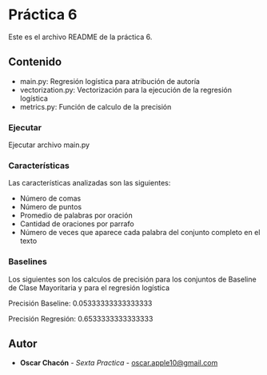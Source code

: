 # Práctica 6
Este es el archivo README de la práctica 6.

## Contenido
* main.py: Regresión logística para atribución de autoría
* vectorization.py: Vectorización para la ejecución de la regresión logística
* metrics.py: Función de calculo de la precisión

### Ejecutar
Ejecutar archivo main.py

### Características
Las características analizadas son las siguientes:

* Número de comas
* Número de puntos
* Promedio de palabras por oración 
* Cantidad de oraciones por parrafo
* Número de veces que aparece cada palabra del conjunto completo en el texto

### Baselines
Los siguientes son los calculos de precisión para los conjuntos de Baseline de Clase Mayoritaria y para el regresión logística

Precisión Baseline: 0.05333333333333333

Precisión Regresión: 0.6533333333333333

## Autor
* **Oscar Chacón** - *Sexta Practica* - <oscar.apple10@gmail.com>